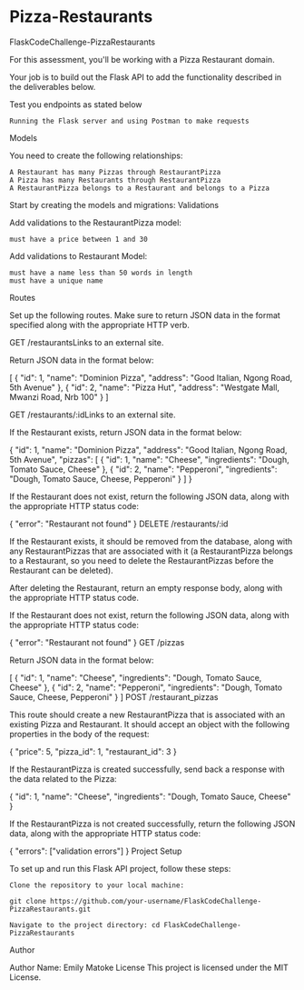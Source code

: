 # Pizza-Restaurants
FlaskCodeChallenge-PizzaRestaurants

For this assessment, you'll be working with a Pizza Restaurant domain.

Your job is to build out the Flask API to add the functionality described in the deliverables below.

Test you endpoints as stated below

    Running the Flask server and using Postman to make requests

Models

You need to create the following relationships:

    A Restaurant has many Pizzas through RestaurantPizza
    A Pizza has many Restaurants through RestaurantPizza
    A RestaurantPizza belongs to a Restaurant and belongs to a Pizza

Start by creating the models and migrations:
Validations

Add validations to the RestaurantPizza model:

    must have a price between 1 and 30

Add validations to Restaurant Model:

    must have a name less than 50 words in length
    must have a unique name

Routes

Set up the following routes. Make sure to return JSON data in the format specified along with the appropriate HTTP verb.

GET /restaurantsLinks to an external site.

Return JSON data in the format below:

[ { "id": 1, "name": "Dominion Pizza", "address": "Good Italian, Ngong Road, 5th Avenue" }, { "id": 2, "name": "Pizza Hut", "address": "Westgate Mall, Mwanzi Road, Nrb 100" } ]

GET /restaurants/:idLinks to an external site.

If the Restaurant exists, return JSON data in the format below:

{ "id": 1, "name": "Dominion Pizza", "address": "Good Italian, Ngong Road, 5th Avenue", "pizzas": [ { "id": 1, "name": "Cheese", "ingredients": "Dough, Tomato Sauce, Cheese" }, { "id": 2, "name": "Pepperoni", "ingredients": "Dough, Tomato Sauce, Cheese, Pepperoni" } ] }

If the Restaurant does not exist, return the following JSON data, along with the appropriate HTTP status code:

{ "error": "Restaurant not found" }
DELETE /restaurants/:id

If the Restaurant exists, it should be removed from the database, along with any RestaurantPizzas that are associated with it (a RestaurantPizza belongs to a Restaurant, so you need to delete the RestaurantPizzas before the Restaurant can be deleted).

After deleting the Restaurant, return an empty response body, along with the appropriate HTTP status code.

If the Restaurant does not exist, return the following JSON data, along with the appropriate HTTP status code:

{ "error": "Restaurant not found" }
GET /pizzas

Return JSON data in the format below:

[ { "id": 1, "name": "Cheese", "ingredients": "Dough, Tomato Sauce, Cheese" }, { "id": 2, "name": "Pepperoni", "ingredients": "Dough, Tomato Sauce, Cheese, Pepperoni" } ]
POST /restaurant_pizzas

This route should create a new RestaurantPizza that is associated with an existing Pizza and Restaurant. It should accept an object with the following properties in the body of the request:

{ "price": 5, "pizza_id": 1, "restaurant_id": 3 }

If the RestaurantPizza is created successfully, send back a response with the data related to the Pizza:

{ "id": 1, "name": "Cheese", "ingredients": "Dough, Tomato Sauce, Cheese" }

If the RestaurantPizza is not created successfully, return the following JSON data, along with the appropriate HTTP status code:

{ "errors": ["validation errors"] }
Project Setup

To set up and run this Flask API project, follow these steps:

    Clone the repository to your local machine:

    git clone https://github.com/your-username/FlaskCodeChallenge-PizzaRestaurants.git

    Navigate to the project directory: cd FlaskCodeChallenge-PizzaRestaurants

Author

Author Name: Emily Matoke
License
This project is licensed under the MIT License.